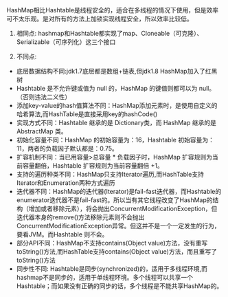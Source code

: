 HashMap相比Hashtable是线程安全的，适合在多线程的情况下使用，但是效率可不太乐观。是对所有的方法上加锁实现线程安全，所以效率比较低。

1. 相同点:
hashmap和Hashtable都实现了map、Cloneable（可克隆）、Serializable（可序列化）这三个接口

2. 不同点:
- 底层数据结构不同:jdk1.7底层都是数组+链表,但jdk1.8 HashMap加入了红黑树
- Hashtable 是不允许键或值为 null 的，HashMap 的键值则都可以为 null。（否则违法二义性）
- 添加key-value的hash值算法不同：HashMap添加元素时，是使用自定义的哈希算法,而HashTable是直接采用key的hashCode()
- 实现方式不同：Hashtable 继承的是 Dictionary类，而 HashMap 继承的是 AbstractMap 类。
- 初始化容量不同：HashMap 的初始容量为：16，Hashtable 初始容量为：11，两者的负载因子默认都是：0.75。
- 扩容机制不同：当已用容量>总容量 * 负载因子时，HashMap 扩容规则为当前容量翻倍，Hashtable 扩容规则为当前容量翻倍 +1。
- 支持的遍历种类不同：HashMap只支持Iterator遍历,而HashTable支持Iterator和Enumeration两种方式遍历
- 迭代器不同：HashMap的迭代器(Iterator)是fail-fast迭代器，而Hashtable的enumerator迭代器不是fail-fast的。所以当有其它线程改变了HashMap的结构（增加或者移除元素），将会抛出ConcurrentModificationException，但迭代器本身的remove()方法移除元素则不会抛出ConcurrentModificationException异常。但这并不是一个一定发生的行为，要看JVM。而Hashtable 则不会。
- 部分API不同：HashMap不支持contains(Object value)方法，没有重写toString()方法,而HashTable支持contains(Object value)方法，而且重写了toString()方法
- 同步性不同: Hashtable是同步(synchronized)的，适用于多线程环境,而hashmap不是同步的，适用于单线程环境。多个线程可以共享一个Hashtable；而如果没有正确的同步的话，多个线程是不能共享HashMap的。
